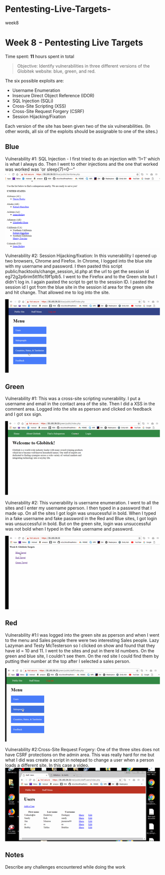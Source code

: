 # Pentesting-Live-Targets-
week8
# Week 8 - Pentesting Live Targets

Time spent: **11** hours spent in total

> Objective: Identify vulnerabilities in three different versions of the Globitek website: blue, green, and red.

The six possible exploits are:
* Username Enumeration
* Insecure Direct Object Reference (IDOR)
* SQL Injection (SQLi)
* Cross-Site Scripting (XSS)
* Cross-Site Request Forgery (CSRF)
* Session Hijacking/Fixation

Each version of the site has been given two of the six vulnerabilities. (In other words, all six of the exploits should be assignable to one of the sites.)

## Blue

Vulnerability #1: 
SQL Injection - I first tried to do an injection with '1=1'  which is what I always do.  Then I went to other injections and the one that worked was 
worked was 'or sleep(7)=0--"
<img src='BluesiteSQL.gif' />



Vulnerability #2: Session Hijacking/fixation:  In this vunerability I opened up two browsers, Chrome and Firefox.  In Chrome, I logged into the blue site with my username and password.  I then pasted this script public/hacktools/change_session_id.php at the url to get the session id   eg72g2p6rim5tt1fic19f1plb5.  I went to the Firefox and to the Green site but I didn't log in.  I again pasted the script to get to the session ID.  I pasted the session id I got from the blue site in the session id area for the green site and hit change.  That allowed me to log into the site.

<img src='Greentarget.gif' />




## Green

Vulnerability #1: This was a cross-site scripting vunerability.  I put a username and email in the contact area of the site.  Then I did a XSS in the comment area.  Logged into the site as pperson and clicked on feedback and I got sxx sign.

<img src='GreenXSS.gif' />



Vulnerability #2: This vunerability is username enumeration.  I went to all the sites and I enter my username pperson.  I then typed in a password that I made up.  On all the sites I got login was unsucessful in bold.  When I typed in a fake username and fake password in the Red and Blue sites, I got login was unsuccessful in bold.  But on the green site, login was unsuccessful was not bold when I typed in the fake username and password.

<img src='usernameG.gif' />


## Red

Vulnerability #1:I was logged into the green site as pperson and when I went to the menu and Sales people there were two interesting Sales people.  Lazy Lazyman and Testy McTesterson so I clicked on show and found that they have id = 10 and 11.  I went to the sites and put in there Id numbers. On the green and blue site, I couldn't see them. On the red site I could find them by putting their number at the top after I selected a sales person.

<img src='RedIDOR.gif' />

Vulnerability #2:Cross-Site Request Forgery: One of the three sites does not have CSRF protections on the admin area.  This was really hard for me but what I did was create a script in notepad to change a user when a person loads a different site.  In this case a video.
<img src='REDcsrf.gif' />

## Notes

Describe any challenges encountered while doing the work
